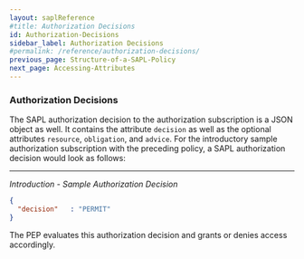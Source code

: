 ```yaml
---
layout: saplReference
#title: Authorization Decisions
id: Authorization-Decisions
sidebar_label: Authorization Decisions
#permalink: /reference/authorization-decisions/
previous_page: Structure-of-a-SAPL-Policy
next_page: Accessing-Attributes
---
```


### Authorization Decisions

The SAPL authorization decision to the authorization subscription is a JSON object as well. It contains the attribute `decision` as well as the optional attributes `resource`, `obligation`, and `advice`. For the introductory sample authorization subscription with the preceding policy, a SAPL authorization decision would look as follows:

---

*Introduction - Sample Authorization Decision*

```json
{
  "decision"   : "PERMIT"
}
```

The PEP evaluates this authorization decision and grants or denies access accordingly.